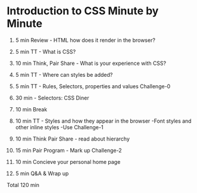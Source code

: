 # Introduction to CSS Minute by Minute

1. 5 min Review - HTML how does it render in the browser?
2. 5 min TT - What is CSS?
3. 10 min Think, Pair Share - What is your experience with CSS?
4. 5 min TT - Where can styles be added?
5. 5 min TT - Rules, Selectors, properties and values Challenge-0
6. 30 min - Selectors: CSS Diner
7. 10 min Break
8. 10 min TT - Styles and how they appear in the browser
    -Font styles and other inline styles
    -Use Challenge-1

1. 10 min Think Pair Share - read about hierarchy
2. 15 min Pair Program - Mark up Challenge-2
3. 10 min Concieve your personal home page
4. 5 min Q&A & Wrap up

Total 120 min
